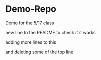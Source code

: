 # Demo-Repo
Demo for the 5/17 class

 new line to the README to check if it works

adding more lines to this 

and deleting some of the top line

